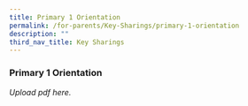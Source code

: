 ```yaml
---
title: Primary 1 Orientation
permalink: /for-parents/Key-Sharings/primary-1-orientation
description: ""
third_nav_title: Key Sharings
---
```

### Primary 1 Orientation

*Upload pdf here.*